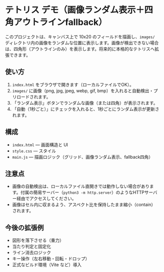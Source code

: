 # テトリス デモ（画像ランダム表示＋四角アウトラインfallback）

このプロジェクトは、キャンバス上で 10x20 のフィールドを描画し、`images/` ディレクトリ内の画像をランダムな位置に表示します。画像が検出できない場合は、四角形（アウトラインのみ）を表示します。将来的に本格的なテトリスへ拡張できます。

## 使い方

1. `index.html` をブラウザで開きます（ローカルファイルでOK）。
2. `images/` に画像（png, jpg, jpeg, webp, gif, bmp）を入れると自動検出・プリロードされます。
3. 「ランダム表示」ボタンでランダムな画像（または四角）が表示されます。
4. 「自動（1秒ごと）」にチェックを入れると、1秒ごとにランダム表示が更新されます。

## 構成

- `index.html` — 画面構造と UI
- `style.css` — スタイル
- `main.js` — 描画ロジック（グリッド、画像ランダム表示、fallback四角）

## 注意点

- 画像の自動検出は、ローカルファイル直開きでは動作しない場合があります。付属の簡易サーバー（`python3 -m http.server`）のようなHTTPサーバー経由でアクセスしてください。
- 画像はセル内に収まるよう、アスペクト比を保持したまま縮小（contain）されます。

## 今後の拡張例

- 図形を落下させる（重力）
- 当たり判定と固定化
- ライン消去ロジック
- キー操作（左右移動・回転・ドロップ）
- 正式なビルド環境（Vite など）導入
